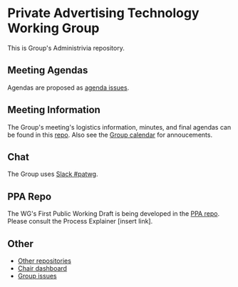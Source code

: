 # Private Advertising Technology Working Group

This is Group's Administrivia repository.

## Meeting Agendas

Agendas are proposed as [agenda issues](https://github.com/w3c/patwg/labels/agenda).

## Meeting Information

The Group's meeting's logistics information, minutes, and final agendas can be found in this [repo](https://github.com/w3c/patwg/tree/main/meetings). Also see the [Group calendar](https://www.w3.org/groups/wg/pat/calendar/) for annoucements.

## Chat

The Group uses [Slack #patwg](https://w3ccommunity.slack.com/).

## PPA Repo

The WG's First Public Working Draft is being developed in the [PPA repo](https://github.com/w3c/ppa). Please consult the Process Explainer [insert link].

## Other

* [Other repositories](https://www.w3.org/groups/wg/pat/tools/)
* [Chair dashboard](https://www.w3.org/PM/Groups/chairboard.html?gid=wg/pat)
* [Group issues](https://www.w3.org/PM/Groups/issueboard.html?gid=wg/pat)
